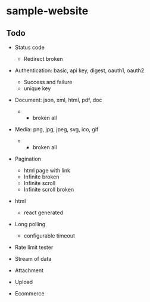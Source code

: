 # sample-website

## Todo

- Status code
  - Redirect broken
- Authentication: basic, api key, digest, oauth1, oauth2
  - Success and failure
  - unique key
- Document: json, xml, html, pdf, doc
  - - broken all
- Media: png, jpg, jpeg, svg, ico, gif
  - - broken all
- Pagination
  - html page with link
  - Infinite broken
  - Infinite scroll
  - Infinite scroll broken
- html
  - react generated
- Long polling
  - configurable timeout
- Rate limit tester
- Stream of data
- Attachment

- Upload
- Ecommerce
